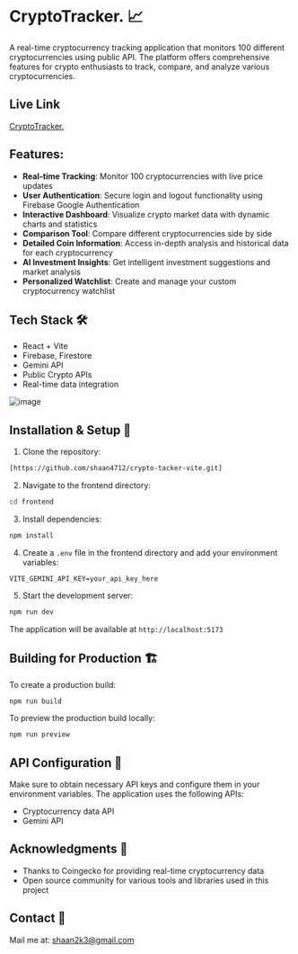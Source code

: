 # CryptoTracker. 📈

A real-time cryptocurrency tracking application that monitors 100 different cryptocurrencies using public API. The platform offers comprehensive features for crypto enthusiasts to track, compare, and analyze various cryptocurrencies.

## Live Link

[CryptoTracker.](https://crypto-tacker-vite.vercel.app/)

## Features:

- **Real-time Tracking**: Monitor 100 cryptocurrencies with live price updates
- **User Authentication**: Secure login and logout functionality using Firebase Google Authentication
- **Interactive Dashboard**: Visualize crypto market data with dynamic charts and statistics
- **Comparison Tool**: Compare different cryptocurrencies side by side
- **Detailed Coin Information**: Access in-depth analysis and historical data for each cryptocurrency
- **AI Investment Insights**: Get intelligent investment suggestions and market analysis
- **Personalized Watchlist**: Create and manage your custom cryptocurrency watchlist

## Tech Stack 🛠️

- React + Vite
- Firebase, Firestore
- Gemini API
- Public Crypto APIs
- Real-time data integration

![image](https://github.com/user-attachments/assets/02a6ffb0-bac6-4444-a343-fc68349e818e)


## Installation & Setup 🚀

1. Clone the repository:
```bash
[https://github.com/shaan4712/crypto-tacker-vite.git]
```

2. Navigate to the frontend directory:
```bash
cd frontend
```

3. Install dependencies:
```bash
npm install
```

4. Create a `.env` file in the frontend directory and add your environment variables:
```env
VITE_GEMINI_API_KEY=your_api_key_here
```

5. Start the development server:
```bash
npm run dev
```

The application will be available at `http://localhost:5173`

## Building for Production 🏗️

To create a production build:

```bash
npm run build
```

To preview the production build locally:
```bash
npm run preview
```

## API Configuration 🔑

Make sure to obtain necessary API keys and configure them in your environment variables. The application uses the following APIs:
- Cryptocurrency data API
- Gemini API

## Acknowledgments 🙏

- Thanks to Coingecko for providing real-time cryptocurrency data
- Open source community for various tools and libraries used in this project

## Contact 📧

Mail me at: shaan2k3@gmail.com
